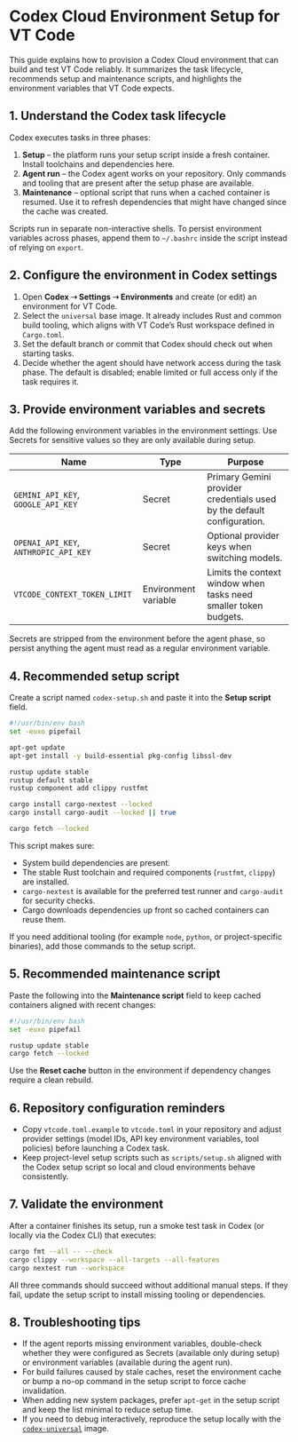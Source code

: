 # Codex Cloud Environment Setup for VT Code

This guide explains how to provision a Codex Cloud environment that can build and test
VT Code reliably. It summarizes the task lifecycle, recommends setup and maintenance
scripts, and highlights the environment variables that VT Code expects.

## 1. Understand the Codex task lifecycle

Codex executes tasks in three phases:

1. **Setup** – the platform runs your setup script inside a fresh container. Install toolchains
   and dependencies here.
2. **Agent run** – the Codex agent works on your repository. Only commands and tooling that
   are present after the setup phase are available.
3. **Maintenance** – optional script that runs when a cached container is resumed. Use it to
   refresh dependencies that might have changed since the cache was created.

Scripts run in separate non-interactive shells. To persist environment variables across phases,
append them to `~/.bashrc` inside the script instead of relying on `export`.

## 2. Configure the environment in Codex settings

1. Open **Codex ➝ Settings ➝ Environments** and create (or edit) an environment for VT Code.
2. Select the `universal` base image. It already includes Rust and common build tooling, which
   aligns with VT Code’s Rust workspace defined in `Cargo.toml`.
3. Set the default branch or commit that Codex should check out when starting tasks.
4. Decide whether the agent should have network access during the task phase. The default is
   disabled; enable limited or full access only if the task requires it.

## 3. Provide environment variables and secrets

Add the following environment variables in the environment settings. Use Secrets for sensitive
values so they are only available during setup.

| Name                                  | Type                 | Purpose                                                                |
| ------------------------------------- | -------------------- | ---------------------------------------------------------------------- |
| `GEMINI_API_KEY`, `GOOGLE_API_KEY`    | Secret               | Primary Gemini provider credentials used by the default configuration. |
| `OPENAI_API_KEY`, `ANTHROPIC_API_KEY` | Secret               | Optional provider keys when switching models.                          |
| `VTCODE_CONTEXT_TOKEN_LIMIT`          | Environment variable | Limits the context window when tasks need smaller token budgets.       |

Secrets are stripped from the environment before the agent phase, so persist anything the agent
must read as a regular environment variable.

## 4. Recommended setup script

Create a script named `codex-setup.sh` and paste it into the **Setup script** field.

```bash
#!/usr/bin/env bash
set -euxo pipefail

apt-get update
apt-get install -y build-essential pkg-config libssl-dev

rustup update stable
rustup default stable
rustup component add clippy rustfmt

cargo install cargo-nextest --locked
cargo install cargo-audit --locked || true

cargo fetch --locked
```

This script makes sure:

-   System build dependencies are present.
-   The stable Rust toolchain and required components (`rustfmt`, `clippy`) are installed.
-   `cargo-nextest` is available for the preferred test runner and `cargo-audit` for security checks.
-   Cargo downloads dependencies up front so cached containers can reuse them.

If you need additional tooling (for example `node`, `python`, or project-specific binaries), add
those commands to the setup script.

## 5. Recommended maintenance script

Paste the following into the **Maintenance script** field to keep cached containers aligned with
recent changes:

```bash
#!/usr/bin/env bash
set -euxo pipefail

rustup update stable
cargo fetch --locked
```

Use the **Reset cache** button in the environment if dependency changes require a clean rebuild.

## 6. Repository configuration reminders

-   Copy `vtcode.toml.example` to `vtcode.toml` in your repository and adjust provider settings
    (model IDs, API key environment variables, tool policies) before launching a Codex task.
-   Keep project-level setup scripts such as `scripts/setup.sh` aligned with the Codex setup script
    so local and cloud environments behave consistently.

## 7. Validate the environment

After a container finishes its setup, run a smoke test task in Codex (or locally via the Codex
CLI) that executes:

```bash
cargo fmt --all -- --check
cargo clippy --workspace --all-targets --all-features
cargo nextest run --workspace
```

All three commands should succeed without additional manual steps. If they fail, update the setup
script to install missing tooling or dependencies.

## 8. Troubleshooting tips

-   If the agent reports missing environment variables, double-check whether they were configured as
    Secrets (available only during setup) or environment variables (available during the agent run).
-   For build failures caused by stale caches, reset the environment cache or bump a no-op command in
    the setup script to force cache invalidation.
-   When adding new system packages, prefer `apt-get` in the setup script and keep the list minimal to
    reduce setup time.
-   If you need to debug interactively, reproduce the setup locally with the
    [`codex-universal`](https://github.com/openai/codex-universal) image.
